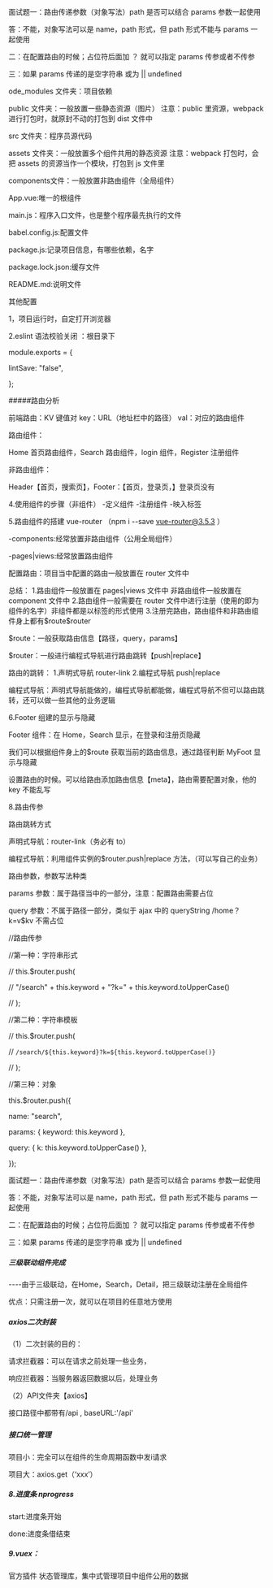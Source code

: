 面试题一：路由传递参数（对象写法）path 是否可以结合 params 参数一起使用

答：不能，对象写法可以是 name，path 形式，但 path 形式不能与 params 一起使用



二：在配置路由的时候；占位符后面加 ？ 就可以指定 params 传参或者不传参



三：如果 params 传递的是空字符串 或为 || undefined



ode_modules 文件夹：项目依赖



public 文件夹：一般放置一些静态资源（图片） 注意：public 里资源，webpack 进行打包时，就原封不动的打包到 dist 文件中



src 文件夹：程序员源代码



  assets 文件夹：一般放置多个组件共用的静态资源 注意：webpack 打包时，会把 assets 的资源当作一个模块，打包到 js 文件里



  components文件：一般放置非路由组件（全局组件）



  App.vue:唯一的根组件

  main.js：程序入口文件，也是整个程序最先执行的文件



babel.config.js:配置文件



package.js:记录项目信息，有哪些依赖，名字



package.lock.json:缓存文件



README.md:说明文件



其他配置

1，项目运行时，自定打开浏览器



2.eslint 语法校验关闭 ：根目录下



module.exports = {

lintSave: "false",

};



\#####路由分析



前端路由：KV 键值对 key：URL（地址栏中的路径） val：对应的路由组件



路由组件：

Home 首页路由组件，Search 路由组件，login 组件，Register 注册组件

非路由组件：

Header【首页，搜索页】，Footer：【首页，登录页，】登录页没有



4.使用组件的步骤（非组件） -定义组件 -注册组件 -映入标签



5.路由组件的搭建 vue-router （npm i --save vue-router@3.5.3 ）



-components:经常放置非路由组件（公用全局组件）

-pages|views:经常放置路由组件



配置路由：项目当中配置的路由一般放置在 router 文件中



总结： 1.路由组件一般放置在 pages|views 文件中 非路由组件一般放置在 component 文件中 2.路由组件一般需要在 router 文件中进行注册（使用的即为组件的名字）非组件都是以标签的形式使用 3.注册完路由，路由组件和非路由组件身上都有$route\$router



$route：一般获取路由信息【路径，query，params】

$router：一般进行编程式导航进行路由跳转【push|replace】



路由的跳转： 1.声明式导航 router-link 2.编程式导航 push|replace



编程式导航：声明式导航能做的，编程式导航都能做，编程式导航不但可以路由跳转，还可以做一些其他的业务逻辑



6.Footer 组建的显示与隐藏

Footer 组件：在 Home，Search 显示，在登录和注册页隐藏



我们可以根据组件身上的$route 获取当前的路由信息，通过路径判断 MyFoot 显示与隐藏

设置路由的时候。可以给路由添加路由信息【meta】，路由需要配置对象，他的 key 不能乱写



8.路由传参



路由跳转方式

声明式导航：router-link（务必有 to）

编程式导航：利用组件实例的$router.push|replace 方法，（可以写自己的业务）



路由参数，参数写法种类

params 参数：属于路径当中的一部分，注意：配置路由需要占位

query 参数：不属于路径一部分，类似于 ajax 中的 queryString /home？k=v$kv 不需占位



//路由传参

//第一种：字符串形式

// this.$router.push(

   //  "/search" + this.keyword + "?k=" + this.keyword.toUpperCase()

   // );

   //第二种：字符串模板

   // this.$router.push(

// `/search/${this.keyword}?k=${this.keyword.toUpperCase()}`

// );

//第三种：对象

this.$router.push({

name: "search",

params: { keyword: this.keyword },

query: { k: this.keyword.toUpperCase() },

});



面试题一：路由传递参数（对象写法）path 是否可以结合 params 参数一起使用

答：不能，对象写法可以是 name，path 形式，但 path 形式不能与 params 一起使用



二：在配置路由的时候；占位符后面加 ？ 就可以指定 params 传参或者不传参



三：如果 params 传递的是空字符串 或为 || undefined



##### 三级联动组件完成

----由于三级联动，在Home，Search，Detail，把三级联动注册在全局组件

优点：只需注册一次，就可以在项目的任意地方使用



##### axios二次封装

（1）二次封装的目的：

请求拦截器：可以在请求之前处理一些业务，

响应拦截器：当服务器返回数据以后，处理业务

（2）API文件夹【axios】  

接口路径中都带有/api  ,   baseURL:'/api'

##### 

##### 接口统一管理

项目小：完全可以在组件的生命周期函数中发i请求

项目大：axios.get（‘xxx’）

##### 8.进度条 nprogress

start:进度条开始  

done:进度条借结束

##### 9.vuex：

官方插件 状态管理库，集中式管理项目中组件公用的数据







